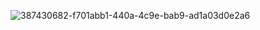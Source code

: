 ![387430682-f701abb1-440a-4c9e-bab9-ad1a03d0e2a6](https://github.com/user-attachments/assets/bb434c7d-cea1-447b-97c9-d804fabd103c)
